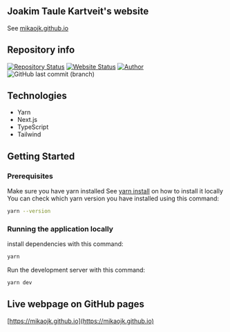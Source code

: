 ## Joakim Taule Kartveit's website
See [mikaojk.github.io](https://mikaojk.github.io)

## Repository info

[![Repository Status](https://img.shields.io/badge/Repository%20Status-Maintained-dark%20green.svg)](https://github.com/MikAoJk/MikAoJk.github.io/)
[![Website Status](https://img.shields.io/badge/Website%20Status-Online-green)](https://MikAoJk.github.io)
[![Author](https://img.shields.io/badge/Author-Joakim%20Taule%20Kartveit-blue.svg)](https://www.linkedin.com/in/joakim-taule-kartveit-7633aa84/)
![GitHub last commit (branch)](https://img.shields.io/github/last-commit/MikAoJk/MikAoJk.github.io/main)

## Technologies
* Yarn
* Next.js
* TypeScript
* Tailwind

## Getting Started
### Prerequisites
Make sure you have yarn installed
See [yarn install](https://yarnpkg.com/getting-started/install) on how to install it locally
You can check which yarn version you have installed using this command:
```bash
yarn --version
```

### Running the application locally
install dependencies with this command:
```bash
yarn
```

Run the development server with this command:
```bash
yarn dev
```

## Live webpage on GitHub pages
[https://mikaojk.github.io](https://mikaojk.github.io)